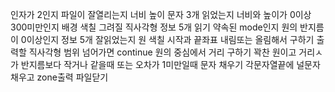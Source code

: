 인자가 2인지
파일이 잘열리는지
너비 높이 문자 3개 읽었는지
너비와 높이가 0이상 300미만인지
배경 색칠
그려질 직사각형 정보 5개 읽기
약속된 mode인지
원의 반지름이 0이상인지
정보 5개 잘읽었는지
원 색칠
시작과 끝좌표 내림또는 올림해서 구하기
출력할 직사각형 범위 넘어가면 continue
원의 중심에서 거리 구하기
꽉찬 원이고 거리ㅅ가 반지름보다 작거나 같을때 또는 오차가 1미만일때 문자 채우기
각문자열끝에 널문자 채우고 zone출력
파일닫기